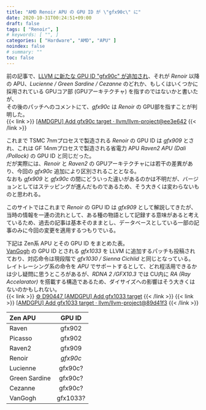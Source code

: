 ```yaml
---
title: "AMD Renoir APU の GPU ID が \"gfx90c\" に"
date: 2020-10-31T00:24:51+09:00
draft: false
tags: [ "Renoir", ]
# keywords: [ "", ]
categories: [ "Hardware", "AMD", "APU" ]
noindex: false
# summary: ""
toc: false
---
```


前の記事で、[LLVM に新たな GPU ID "gfx90c" が追加され](/posts/2020/10/30/amd-gpuid-gfx90c/)、それが *Renoir* 以降の APU、*Lucienne / Green Sardine / Cezanne* のどれか、もしくはいくつかに採用されている GPUコア部 (GPUアーキテクチャ) を指すのではないかと書いたが、  
その後のパッチへのコメントにて、*gfx90c* は *Renoir* の GPU部を指すことが判明した。  
{{< link >}} [[AMDGPU] Add gfx90c target · llvm/llvm-project@ee3e642](https://github.com/llvm/llvm-project/commit/ee3e642627575bc8fb0a7008f8a02c891e172b7b) {{< /link >}}

これまで TSMC 7nmプロセスで製造される *Renoir* の GPU ID は *gfx909* とされ、これは GF 14nmプロセスで製造される省電力 APU *Raven2 APU (Dali /Pollock)* の GPU ID と同じだった。  
だが実際には、*Renoir* と *Raven2* の GPUアーキテクチャには若干の差異があり、今回の *gfx90c* 追加により区別されることとなる。  
なおも *gfx909* と *gfx90c* の間にどういった違いがあるのかは不明だが、バージョンとしてはステッピングが進んだものであるため、そう大きくは変わらないものと思われる。  

このサイトではこれまで *Renoir* の GPU ID は *gfx909* として解説してきたが、当時の情報を一連の流れとして、ある種の物語として記録する意味があると考えているため、過去の記事は基本そのままとし、データベースとしている一部の記事のみに今回の変更を適用するつもりでいる。  

下記は Zen系 APU とその GPU ID をまとめた表。  
[VanGogh](/tags/vangogh) の GPU ID とされる *gfx1033* を LLVM に追加するパッチも投稿されており、対応命令は現段階で *gfx1030 / Sienna Cichlid* と同じとなっている。  
レイトレーシング系の命令を *APU* でサポートするとして、どれ程活用できるかは少し疑問に思うところがあるが、*RDNA 2 /GFX10.3* では CU内に *RA (Ray Accelarator)* を搭載する構造であるため、ダイサイズへの影響はそう大きくはないのかもしれない。  
{{< link >}} [⚙ D90447 [AMDGPU] Add gfx1033 target](https://reviews.llvm.org/D90447) {{< /link >}}
{{< link >}} [[AMDGPU] Add gfx1033 target · llvm/llvm-project@89d41f3](https://github.com/llvm/llvm-project/commit/89d41f3a2b820c17edeb86a2e9d458ca69eca34e) {{< /link >}}

| Zen APU | GPU ID |
| :-- | :--: |
| Raven | gfx902 |
| Picasso | gfx902 |
| Raven2 | gfx909 |
| Renoir | *gfx90c* |
| Lucienne | gfx90c? |
| Green Sardine | gfx90c? |
| Cezanne | gfx90c? |
| VanGogh | gfx1033? |
